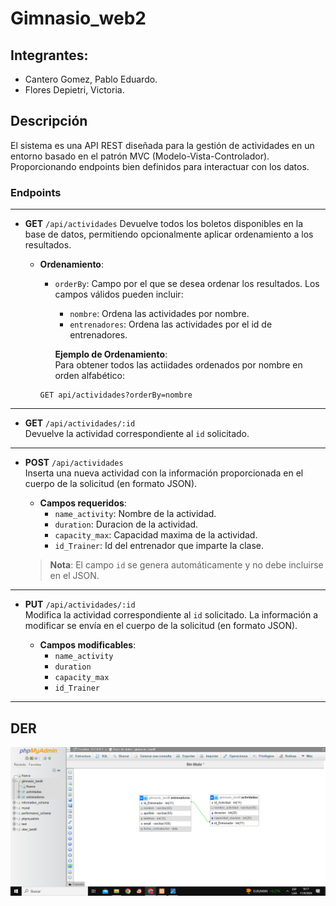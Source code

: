 # Gimnasio_web2

## Integrantes:

* Cantero Gomez, Pablo Eduardo.
* Flores Depietri, Victoria.

## Descripción

El sistema es una API REST diseñada para la gestión de actividades en un entorno basado en el patrón MVC (Modelo-Vista-Controlador). Proporcionando endpoints bien definidos para interactuar con los datos.

### Endpoints

---

- **GET** `/api/actividades`
    Devuelve todos los boletos disponibles en la base de datos, permitiendo opcionalmente aplicar ordenamiento a los resultados.

    - **Ordenamiento**:  
      - `orderBy`: Campo por el que se desea ordenar los resultados. Los campos válidos pueden incluir:
        - `nombre`: Ordena las actividades por nombre.
        - `entrenadores`: Ordena las actividades por el id de entrenadores.

        **Ejemplo de Ordenamiento**:  
      Para obtener todos las actiidades ordenados por nombre en orden alfabético:
      ```http
      GET api/actividades?orderBy=nombre
      ```

---

- **GET** `/api/actividades/:id`  
  Devuelve la actividad correspondiente al `id` solicitado.

---

- **POST** `/api/actividades`  
  Inserta una nueva actividad con la información proporcionada en el cuerpo de la solicitud (en formato JSON).

  - **Campos requeridos**:  
    - `name_activity`: Nombre de la actividad.  
    - `duration`:  Duracion de la actividad.  
    - `capacity_max`: Capacidad maxima de la actividad.  
    - `id_Trainer`: Id del entrenador que imparte la clase.

  > **Nota**: El campo `id` se genera automáticamente y no debe incluirse en el JSON.

---

- **PUT** `/api/actividades/:id`  
  Modifica la actividad correspondiente al `id` solicitado. La información a modificar se envía en el cuerpo de la solicitud (en formato JSON).

  - **Campos modificables**:  
    - `name_activity`  
    - `duration`  
    - `capacity_max`  
    - `id_Trainer`

---

## DER
![DER](./DER.png)
